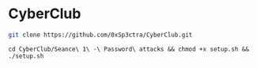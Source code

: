 # CyberClub

```bash
git clone https://github.com/0xSp3ctra/CyberClub.git
```
```
cd CyberClub/Seance\ 1\ -\ Password\ attacks && chmod +x setup.sh && ./setup.sh
```
